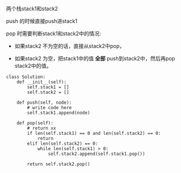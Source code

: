 两个栈stack1和stack2 

push 的时候直接push进stack1

pop 时需要判断stack1和stack2中的情况:

  - 如果stack2 不为空的话，直接从stack2中pop，

  - 如果stack2 为空，把stack1中的值 **全部** push到stack2中，然后再pop stack2中的值。

```python3
class Solution:
    def __init__(self):
        self.stack1 = []
        self.stack2 = []
        
    def push(self, node):
        # write code here
        self.stack1.append(node)
        
    def pop(self):
        # return xx
        if len(self.stack1) == 0 and len(self.stack2) == 0:
            return 
        elif len(self.stack2) == 0:
            while len(self.stack1) > 0:
                self.stack2.append(self.stack1.pop())
           
        return self.stack2.pop()
```        
